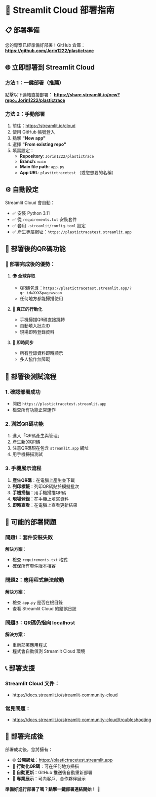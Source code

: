 # 🚀 Streamlit Cloud 部署指南

## 📋 部署準備

您的專案已經準備好部署！GitHub 倉庫：
**https://github.com/Jorin1222/plastictrace**

## 🌐 立即部署到 Streamlit Cloud

### 方法 1：一鍵部署（推薦）
點擊以下連結直接部署：
**https://share.streamlit.io/new?repo=Jorin1222/plastictrace**

### 方法 2：手動部署
1. 前往：https://streamlit.io/cloud
2. 使用 GitHub 帳號登入
3. 點擊 **"New app"**
4. 選擇 **"From existing repo"**
5. 填寫設定：
   - **Repository**: `Jorin1222/plastictrace`
   - **Branch**: `main`
   - **Main file path**: `app.py`
   - **App URL**: `plastictracetest` （或您想要的名稱）

## ⚙️ 自動設定

Streamlit Cloud 會自動：
- ✅ 安裝 Python 3.11
- ✅ 從 `requirements.txt` 安裝套件
- ✅ 套用 `.streamlit/config.toml` 設定
- ✅ 產生專屬網址：`https://plastictracetest.streamlit.app`

## 📱 部署後的QR碼功能

### 🌟 部署完成後的優勢：
1. **🌍 全球存取**
   - QR碼包含：`https://plastictracetest.streamlit.app/?qr_id=XXX&page=scan`
   - 任何地方都能掃描使用

2. **📱 真正的行動化**
   - 手機掃描QR碼直接跳轉
   - 自動填入批次ID
   - 現場即時登錄資料

3. **🔄 即時同步**
   - 所有登錄資料即時顯示
   - 多人協作無障礙

## 🎯 部署後測試流程

### 1. 確認部署成功
- 開啟 `https://plastictracetest.streamlit.app`
- 檢查所有功能正常運作

### 2. 測試QR碼功能
1. 進入「QR碼產生與管理」
2. 產生新的QR碼
3. 注意QR碼現在包含 `streamlit.app` 網址
4. 用手機掃描測試

### 3. 手機展示流程
1. **產生QR碼**：在電腦上產生並下載
2. **列印標籤**：列印QR碼貼於模擬批次
3. **手機掃描**：用手機掃描QR碼
4. **現場登錄**：在手機上填寫資料
5. **即時查看**：在電腦上查看更新結果

## 🔧 可能的部署問題

### 問題1：套件安裝失敗
**解決方案**：
- 檢查 `requirements.txt` 格式
- 確保所有套件版本相容

### 問題2：應用程式無法啟動
**解決方案**：
- 檢查 `app.py` 是否在根目錄
- 查看 Streamlit Cloud 的錯誤日誌

### 問題3：QR碼仍指向 localhost
**解決方案**：
- 重新部署應用程式
- 程式會自動偵測 Streamlit Cloud 環境

## 📞 部署支援

### Streamlit Cloud 文件：
- https://docs.streamlit.io/streamlit-community-cloud

### 常見問題：
- https://docs.streamlit.io/streamlit-community-cloud/troubleshooting

## 🎊 部署完成後

部署成功後，您將擁有：
- 🌐 **公開網址**：https://plastictracetest.streamlit.app
- 📱 **行動化QR碼**：可在任何地方掃描
- 🚀 **自動更新**：GitHub 推送後自動重新部署
- 💼 **專業展示**：可向客戶、合作夥伴展示

**準備好進行部署了嗎？點擊一鍵部署連結開始！** 🚀
